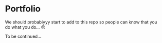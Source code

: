 # Portfolio

 We should probablyyy start to add to this repo so people can know that you do what you do... 🙃
 
 To be continued...
